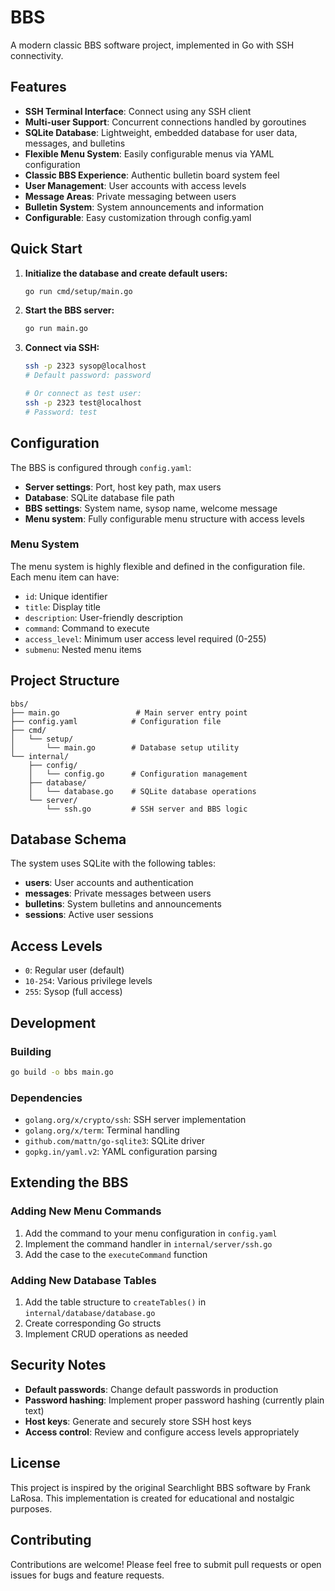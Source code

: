 # BBS

A modern classic BBS software project, implemented in Go with SSH connectivity.

## Features

- **SSH Terminal Interface**: Connect using any SSH client
- **Multi-user Support**: Concurrent connections handled by goroutines
- **SQLite Database**: Lightweight, embedded database for user data, messages, and bulletins
- **Flexible Menu System**: Easily configurable menus via YAML configuration
- **Classic BBS Experience**: Authentic bulletin board system feel
- **User Management**: User accounts with access levels
- **Message Areas**: Private messaging between users
- **Bulletin System**: System announcements and information
- **Configurable**: Easy customization through config.yaml

## Quick Start

1. **Initialize the database and create default users:**
   ```bash
   go run cmd/setup/main.go
   ```

2. **Start the BBS server:**
   ```bash
   go run main.go
   ```

3. **Connect via SSH:**
   ```bash
   ssh -p 2323 sysop@localhost
   # Default password: password
   
   # Or connect as test user:
   ssh -p 2323 test@localhost
   # Password: test
   ```

## Configuration

The BBS is configured through `config.yaml`:

- **Server settings**: Port, host key path, max users
- **Database**: SQLite database file path
- **BBS settings**: System name, sysop name, welcome message
- **Menu system**: Fully configurable menu structure with access levels

### Menu System

The menu system is highly flexible and defined in the configuration file. Each menu item can have:

- `id`: Unique identifier
- `title`: Display title
- `description`: User-friendly description
- `command`: Command to execute
- `access_level`: Minimum user access level required (0-255)
- `submenu`: Nested menu items

## Project Structure

```
bbs/
├── main.go                 # Main server entry point
├── config.yaml            # Configuration file
├── cmd/
│   └── setup/
│       └── main.go        # Database setup utility
└── internal/
    ├── config/
    │   └── config.go      # Configuration management
    ├── database/
    │   └── database.go    # SQLite database operations
    └── server/
        └── ssh.go         # SSH server and BBS logic
```

## Database Schema

The system uses SQLite with the following tables:

- **users**: User accounts and authentication
- **messages**: Private messages between users
- **bulletins**: System bulletins and announcements
- **sessions**: Active user sessions

## Access Levels

- `0`: Regular user (default)
- `10-254`: Various privilege levels
- `255`: Sysop (full access)

## Development

### Building

```bash
go build -o bbs main.go
```

### Dependencies

- `golang.org/x/crypto/ssh`: SSH server implementation
- `golang.org/x/term`: Terminal handling
- `github.com/mattn/go-sqlite3`: SQLite driver
- `gopkg.in/yaml.v2`: YAML configuration parsing

## Extending the BBS

### Adding New Menu Commands

1. Add the command to your menu configuration in `config.yaml`
2. Implement the command handler in `internal/server/ssh.go`
3. Add the case to the `executeCommand` function

### Adding New Database Tables

1. Add the table structure to `createTables()` in `internal/database/database.go`
2. Create corresponding Go structs
3. Implement CRUD operations as needed

## Security Notes

- **Default passwords**: Change default passwords in production
- **Password hashing**: Implement proper password hashing (currently plain text)
- **Host keys**: Generate and securely store SSH host keys
- **Access control**: Review and configure access levels appropriately

## License

This project is inspired by the original Searchlight BBS software by Frank LaRosa. This implementation is created for educational and nostalgic purposes.

## Contributing

Contributions are welcome! Please feel free to submit pull requests or open issues for bugs and feature requests.
